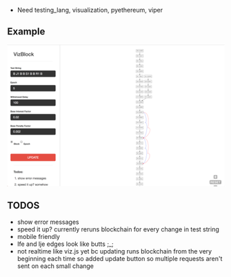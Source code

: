 
- Need testing_lang, visualization, pyethereum, viper




## Example
![image](https://github.com/ktliu/vizBlock/blob/master/example.png)


## TODOS

- show error messages
- speed it up? currently reruns blockchain for every change in test string
- mobile friendly
- lfe and lje edges look like butts ;_;
- not realtime like viz.js yet bc updating runs blockchain from the very beginning each time so added update button so multiple requests aren't sent on each small change

